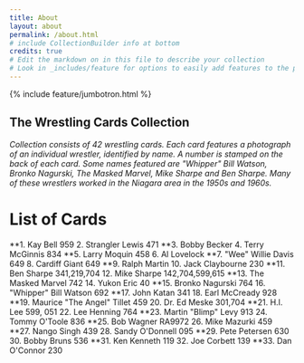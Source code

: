 ```yaml
---
title: About
layout: about
permalink: /about.html
# include CollectionBuilder info at bottom
credits: true
# Edit the markdown on in this file to describe your collection
# Look in _includes/feature for options to easily add features to the page
---
```


{% include feature/jumbotron.html %}

## The Wrestling Cards Collection
*Collection consists of 42 wrestling cards. Each card features a photograph of an individual wrestler, identified by name. A number is stamped on the back of each card. Some names featured are "Whipper" Bill Watson, Bronko Nagurski, The Masked Marvel, Mike Sharpe and Ben Sharpe. Many of these wrestlers worked in the Niagara area in the 1950s and 1960s.*
 
 # List of Cards
 **1. Kay Bell 959
 2. Strangler Lewis 471
 **3. Bobby Becker
 4. Terry McGinnis 834
 **5. Larry Moquin 458
 6. Al Lovelock
 **7. "Wee" Willie Davis 649
 8. Cardiff Giant 649
**9. Ralph Martin
 10. Jack Claybourne 230
 **11. Ben Sharpe 341,219,704
 12. Mike Sharpe 142,704,599,615
 **13. The Masked Marvel 742
 14. Yukon Eric 40
 **15. Bronko Nagurski 764
 16. "Whipper" Bill Watson 692
 **17. John Katan 341
 18. Earl McCready 928
 **19. Maurice "The Angel" Tillet 459
 20. Dr. Ed Meske 301,704
 **21. H.I. Lee 599, 051
 22. Lee Henning 764
 **23. Martin "Blimp" Levy 913
 24. Tommy O'Toole 836
 **25. Bob Wagner RA9972
 26. Mike Mazurki 459
 **27. Nango Singh 439
 28. Sandy O'Donnell 095
 **29. Pete Petersen 630
 30. Bobby Bruns 536
 **31. Ken Kenneth 119
 32. Joe Corbett 139
 **33. Dan O'Connor 230
